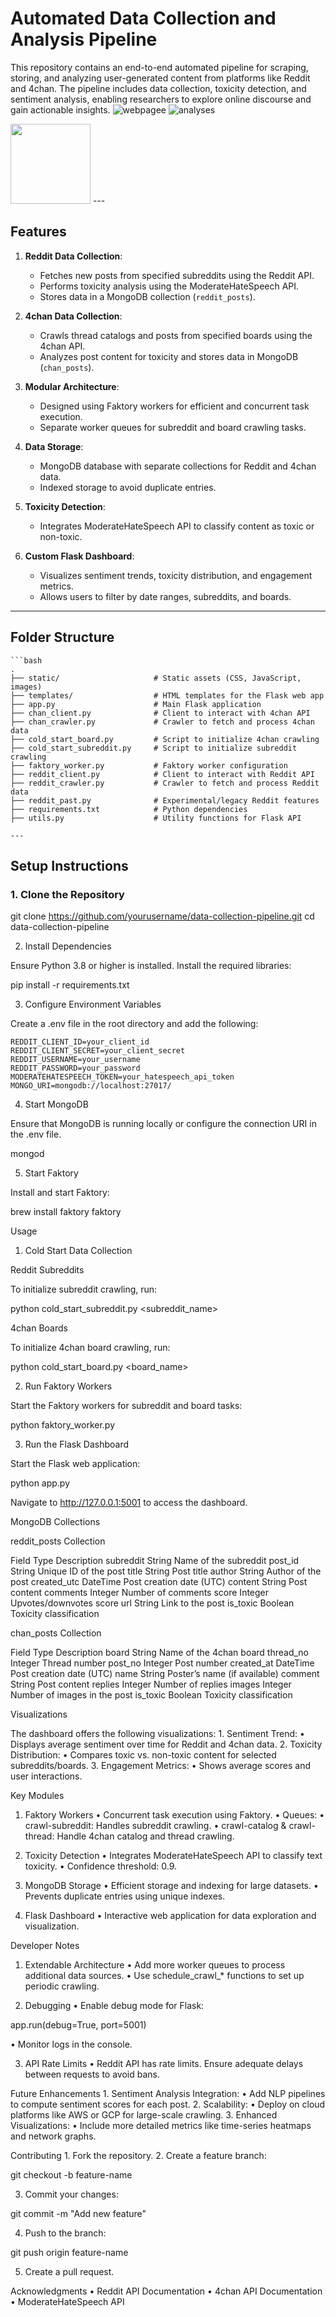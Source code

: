 # **Automated Data Collection and Analysis Pipeline**

This repository contains an end-to-end automated pipeline for scraping, storing, and analyzing user-generated content from platforms like Reddit and 4chan. The pipeline includes data collection, toxicity detection, and sentiment analysis, enabling researchers to explore online discourse and gain actionable insights.
![webpagee](webpagee.JPG)	![analyses](analyses.JPG)

<img src="webpagee.JPG" width="128"/>
---


## **Features**
1. **Reddit Data Collection**:
   - Fetches new posts from specified subreddits using the Reddit API.
   - Performs toxicity analysis using the ModerateHateSpeech API.
   - Stores data in a MongoDB collection (`reddit_posts`).

2. **4chan Data Collection**:
   - Crawls thread catalogs and posts from specified boards using the 4chan API.
   - Analyzes post content for toxicity and stores data in MongoDB (`chan_posts`).

3. **Modular Architecture**:
   - Designed using Faktory workers for efficient and concurrent task execution.
   - Separate worker queues for subreddit and board crawling tasks.

4. **Data Storage**:
   - MongoDB database with separate collections for Reddit and 4chan data.
   - Indexed storage to avoid duplicate entries.

5. **Toxicity Detection**:
   - Integrates ModerateHateSpeech API to classify content as toxic or non-toxic.

6. **Custom Flask Dashboard**:
   - Visualizes sentiment trends, toxicity distribution, and engagement metrics.
   - Allows users to filter by date ranges, subreddits, and boards.

---

## **Folder Structure**
	```bash
	.
	├── static/                     # Static assets (CSS, JavaScript, images)
	├── templates/                  # HTML templates for the Flask web app
	├── app.py                      # Main Flask application
	├── chan_client.py              # Client to interact with 4chan API
	├── chan_crawler.py             # Crawler to fetch and process 4chan data
	├── cold_start_board.py         # Script to initialize 4chan crawling
	├── cold_start_subreddit.py     # Script to initialize subreddit crawling
	├── faktory_worker.py           # Faktory worker configuration
	├── reddit_client.py            # Client to interact with Reddit API
	├── reddit_crawler.py           # Crawler to fetch and process Reddit data
	├── reddit_past.py              # Experimental/legacy Reddit features
	├── requirements.txt            # Python dependencies
	├── utils.py                    # Utility functions for Flask API
	
	---

## **Setup Instructions**

### **1. Clone the Repository**

git clone https://github.com/yourusername/data-collection-pipeline.git
cd data-collection-pipeline

2. Install Dependencies

Ensure Python 3.8 or higher is installed. Install the required libraries:

pip install -r requirements.txt

3. Configure Environment Variables

Create a .env file in the root directory and add the following:

	REDDIT_CLIENT_ID=your_client_id
	REDDIT_CLIENT_SECRET=your_client_secret
	REDDIT_USERNAME=your_username
	REDDIT_PASSWORD=your_password
	MODERATEHATESPEECH_TOKEN=your_hatespeech_api_token
	MONGO_URI=mongodb://localhost:27017/

4. Start MongoDB

Ensure that MongoDB is running locally or configure the connection URI in the .env file.

mongod

5. Start Faktory

Install and start Faktory:

brew install faktory
faktory

Usage

1. Cold Start Data Collection

Reddit Subreddits

To initialize subreddit crawling, run:

python cold_start_subreddit.py <subreddit_name>

4chan Boards

To initialize 4chan board crawling, run:

python cold_start_board.py <board_name>

2. Run Faktory Workers

Start the Faktory workers for subreddit and board tasks:

python faktory_worker.py

3. Run the Flask Dashboard

Start the Flask web application:

python app.py

Navigate to http://127.0.0.1:5001 to access the dashboard.

MongoDB Collections

reddit_posts Collection

Field	Type	Description
subreddit	String	Name of the subreddit
post_id	String	Unique ID of the post
title	String	Post title
author	String	Author of the post
created_utc	DateTime	Post creation date (UTC)
content	String	Post content
comments	Integer	Number of comments
score	Integer	Upvotes/downvotes score
url	String	Link to the post
is_toxic	Boolean	Toxicity classification

chan_posts Collection

Field	Type	Description
board	String	Name of the 4chan board
thread_no	Integer	Thread number
post_no	Integer	Post number
created_at	DateTime	Post creation date (UTC)
name	String	Poster’s name (if available)
comment	String	Post content
replies	Integer	Number of replies
images	Integer	Number of images in the post
is_toxic	Boolean	Toxicity classification

Visualizations

The dashboard offers the following visualizations:
	1.	Sentiment Trend:
	•	Displays average sentiment over time for Reddit and 4chan data.
	2.	Toxicity Distribution:
	•	Compares toxic vs. non-toxic content for selected subreddits/boards.
	3.	Engagement Metrics:
	•	Shows average scores and user interactions.

Key Modules

1. Faktory Workers
	•	Concurrent task execution using Faktory.
	•	Queues:
	•	crawl-subreddit: Handles subreddit crawling.
	•	crawl-catalog & crawl-thread: Handle 4chan catalog and thread crawling.

2. Toxicity Detection
	•	Integrates ModerateHateSpeech API to classify text toxicity.
	•	Confidence threshold: 0.9.

3. MongoDB Storage
	•	Efficient storage and indexing for large datasets.
	•	Prevents duplicate entries using unique indexes.

4. Flask Dashboard
	•	Interactive web application for data exploration and visualization.

Developer Notes

1. Extendable Architecture
	•	Add more worker queues to process additional data sources.
	•	Use schedule_crawl_* functions to set up periodic crawling.

2. Debugging
	•	Enable debug mode for Flask:

app.run(debug=True, port=5001)


•	Monitor logs in the console.

3. API Rate Limits
	•	Reddit API has rate limits. Ensure adequate delays between requests to avoid bans.

Future Enhancements
	1.	Sentiment Analysis Integration:
	•	Add NLP pipelines to compute sentiment scores for each post.
	2.	Scalability:
	•	Deploy on cloud platforms like AWS or GCP for large-scale crawling.
	3.	Enhanced Visualizations:
	•	Include more detailed metrics like time-series heatmaps and network graphs.

Contributing
	1.	Fork the repository.
	2.	Create a feature branch:

git checkout -b feature-name


3.	Commit your changes:

git commit -m "Add new feature"


4.	Push to the branch:

git push origin feature-name


5.	Create a pull request.

Acknowledgments
	•	Reddit API Documentation
	•	4chan API Documentation
	•	ModerateHateSpeech API


